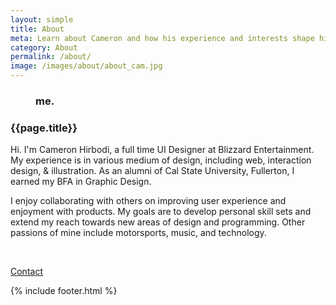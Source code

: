 ```yaml
---
layout: simple
title: About
meta: Learn about Cameron and how his experience and interests shape his design.
category: About
permalink: /about/
image: /images/about/about_cam.jpg
---
```


<main>
    <figure class="left_justify">
        <div class="about fade_in" style="background-image: url('{{page.image}}')">
            <span class="blue_box fade_up"><h3>me.</h3></span>
        </div>
    </figure>
    <article class="right_justify">
        <h3>{{page.title}}</h3>
        <span class="dash"></span>
        <p>
        Hi. I'm Cameron Hirbodi, a full time UI Designer at Blizzard Entertainment. My experience is in various medium of design, including web, interaction design, & illustration. As an alumni of Cal State University, Fullerton, I earned my BFA in Graphic Design.
        </p>
        <p>
        I enjoy collaborating with others on improving user experience and enjoyment with products. My goals are to develop personal skill sets and extend my reach towards new areas of design and programming. Other passions of mine include motorsports, music, and technology.
        </p>
        <br>
        <p class="center"><a class="btn hollow" href="mailto:cameronhirbodi@outlook.com">Contact</a></p>
    </article>
    {% include footer.html %}
</main>